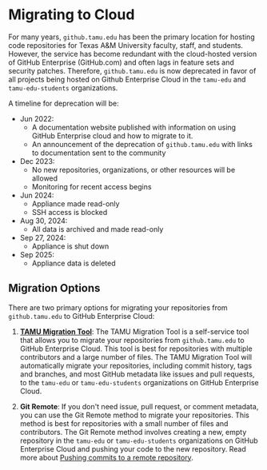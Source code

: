 # Migrating to Cloud

For many years, `github.tamu.edu` has been the primary location for hosting code repositories for Texas A&M University faculty, staff, and students. However, the service has become redundant with the cloud-hosted version of GitHub Enterprise (GitHub.com) and often lags in feature sets and security patches. Therefore, `github.tamu.edu` is now deprecated in favor of all projects being hosted on Github Enterprise Cloud in the `tamu-edu` and `tamu-edu-students` organizations.

A timeline for deprecation will be:

* Jun 2022:
    * A documentation website published with information on using GitHub Enterprise cloud and how to migrate to it.
    * An announcement of the deprecation of `github.tamu.edu` with links to documentation sent to the community
* Dec 2023:
    * No new repositories, organizations, or other resources will be allowed
    * Monitoring for recent access begins
* Jun 2024:
    * Appliance made read-only
    * SSH access is blocked
* Aug 30, 2024:
    * All data is archived and made read-only
* Sep 27, 2024:
    * Appliance is shut down 
* Sep 2025:
    * Appliance data is deleted

## Migration Options

There are two primary options for migrating your repositories from `github.tamu.edu` to GitHub Enterprise Cloud:

1. [**TAMU Migration Tool**](./migration_tool.md): The TAMU Migration Tool is a self-service tool that allows you to migrate your repositories from `github.tamu.edu` to GitHub Enterprise Cloud. This tool is best for repositories with multiple contributors and a large number of files. The TAMU Migration Tool will automatically migrate your repositories, including commit history, tags and branches, and most GitHub metadata like issues and pull requests, to the `tamu-edu` or `tamu-edu-students` organizations on GitHub Enterprise Cloud.

2. **Git Remote**: If you don't need issue, pull request, or comment metadata, you can use the Git Remote method to migrate your repositories. This method is best for repositories with a small number of files and contributors. The Git Remote method involves creating a new, empty repository in the `tamu-edu` or `tamu-edu-students` organizations on GitHub Enterprise Cloud and pushing your code to the new repository. Read more about [Pushing commits to a remote repository](https://docs.github.com/en/get-started/using-git/pushing-commits-to-a-remote-repository).
